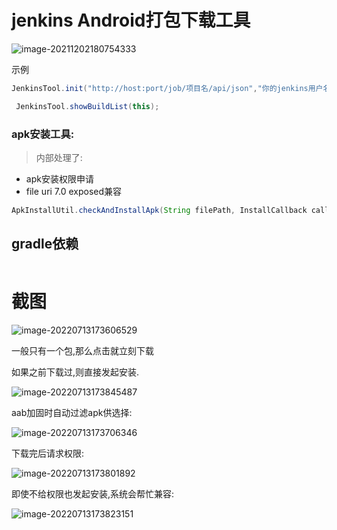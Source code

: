 # jenkins Android打包下载工具

![image-20211202180754333](https://cdn.jsdelivr.net/gh/hss01248/picbed@master/pic/1638439674379-image-20211202180754333.jpg)

示例

```java
JenkinsTool.init("http://host:port/job/项目名/api/json","你的jenkins用户名",  "你的apitoken");

 JenkinsTool.showBuildList(this);

```



### apk安装工具:

> 内部处理了:

* apk安装权限申请
* file uri 7.0 exposed兼容

```java
ApkInstallUtil.checkAndInstallApk(String filePath, InstallCallback callback)
```







## gradle依赖

```groovy

```

# 截图

![image-20220713173606529](https://cdn.jsdelivr.net/gh/shuiniuhss/myimages@main/imagemac2/1657704971797-image-20220713173606529.jpg)

一般只有一个包,那么点击就立刻下载

如果之前下载过,则直接发起安装.

![image-20220713173845487](https://cdn.jsdelivr.net/gh/shuiniuhss/myimages@main/imagemac2/1657705125517-image-20220713173845487.jpg)

aab加固时自动过滤apk供选择:

![image-20220713173706346](https://cdn.jsdelivr.net/gh/shuiniuhss/myimages@main/imagemac2/1657705026375-image-20220713173706346.jpg)

下载完后请求权限:

![image-20220713173801892](https://cdn.jsdelivr.net/gh/shuiniuhss/myimages@main/imagemac2/1657705081922-image-20220713173801892.jpg)

即使不给权限也发起安装,系统会帮忙兼容:

![image-20220713173823151](https://cdn.jsdelivr.net/gh/shuiniuhss/myimages@main/imagemac2/1657705103180-image-20220713173823151.jpg)